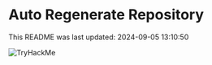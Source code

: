 # Auto Regenerate Repository

This README was last updated: 2024-09-05 13:10:50

 ![TryHackMe](https://tryhackme.com/badge/533634)